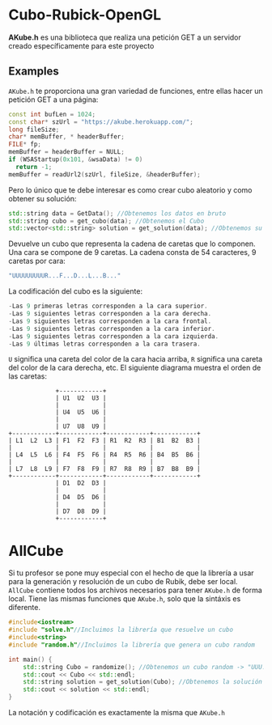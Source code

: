 # Cubo-Rubick-OpenGL

**AKube.h** es una biblioteca que realiza una petición GET a un servidor creado específicamente para este proyecto

## Examples
`AKube.h` te proporciona una gran variedad de funciones, entre ellas hacer un petición GET a una página:
```c++
const int bufLen = 1024;
const char* szUrl = "https://akube.herokuapp.com/";
long fileSize;
char* memBuffer, * headerBuffer;
FILE* fp;
memBuffer = headerBuffer = NULL;
if (WSAStartup(0x101, &wsaData) != 0)
  return -1;
memBuffer = readUrl2(szUrl, fileSize, &headerBuffer);
```
Pero lo único que te debe interesar es como crear cubo aleatorio y como obtener su solución:
```c++
std::string data = GetData(); //Obtenemos los datos en bruto
std::string cubo = get_cubo(data); //Obtenemos el Cubo
std::vector<std::string> solution = get_solution(data); //Obtenemos su solución
```
Devuelve un cubo que representa la cadena de caretas que lo componen. Una cara se compone de 9 caretas.
La cadena consta de 54 caracteres, 9 caretas por cara:

```javascript
"UUUUUUUUUR...F...D...L...B..."
```
La codificación del cubo es la siguiente:
```javascript
-Las 9 primeras letras corresponden a la cara superior.
-Las 9 siguientes letras corresponden a la cara derecha.
-Las 9 siguientes letras corresponden a la cara frontal.
-Las 9 siguientes letras corresponden a la cara inferior.
-Las 9 siguientes letras corresponden a la cara izquierda.
-Las 9 últimas letras corresponden a la cara trasera.
```
`U` significa una careta del color de la cara hacia arriba, `R` significa una careta del color de la cara derecha, etc.
El siguiente diagrama muestra el orden de las caretas:

```
             +------------+
             | U1  U2  U3 |
             |            |
             | U4  U5  U6 |
             |            |
             | U7  U8  U9 |
+------------+------------+------------+------------+
| L1  L2  L3 | F1  F2  F3 | R1  R2  R3 | B1  B2  B3 |
|            |            |            |            |
| L4  L5  L6 | F4  F5  F6 | R4  R5  R6 | B4  B5  B6 |
|            |            |            |            |
| L7  L8  L9 | F7  F8  F9 | R7  R8  R9 | B7  B8  B9 |
+------------+------------+------------+------------+
             | D1  D2  D3 |
             |            |
             | D4  D5  D6 |
             |            |
             | D7  D8  D9 |
             +------------+
```

# AllCube
Si tu profesor se pone muy especial con el hecho de que la librería a usar para la generación y resolución de un cubo de Rubik, debe ser local. `AllCube` contiene todos los archivos necesarios para tener `AKube.h` de forma local. Tiene las mismas funciones que `AKube.h`, solo que la sintáxis es diferente.
```c++
#include<iostream>
#include "solve.h"//Incluimos la librería que resuelve un cubo
#include<string>
#include "random.h"//Incluimos la librería que genera un cubo random

int main() {
	std::string Cubo = randomize(); //Obtenemos un cubo random -> "UUU...R...F..D..L..B.."
	std::cout << Cubo << std::endl; 
	std::string solution = get_solution(Cubo); //Obtenemos la solución de un cubo dado -> ["F","R2",..,"B'"]
	std::cout << solution << std::endl;
}
```
La notación y codificación es exactamente la misma que `AKube.h`
